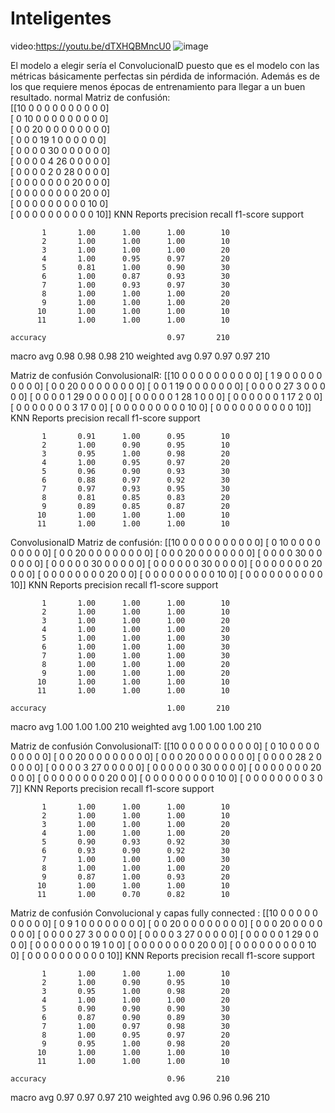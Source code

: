 # Inteligentes
video:https://youtu.be/dTXHQBMncU0
![image](https://github.com/Ricardo1192/Inteligentes/assets/56328678/528f8d5a-38c4-45f1-b6ac-5bef042cc5b1)


El modelo a elegir sería el ConvolucionalD puesto que es el modelo con las métricas básicamente perfectas sin pérdida de información. Además es de los que requiere menos épocas de entrenamiento para llegar a un buen resultado.
normal
Matriz de confusión:\
[[10  0  0  0  0  0  0  0  0  0  0]\
 [ 0 10  0  0  0  0  0  0  0  0  0]\
 [ 0  0 20  0  0  0  0  0  0  0  0]\
 [ 0  0  0 19  1  0  0  0  0  0  0]\
 [ 0  0  0  0 30  0  0  0  0  0  0]\
 [ 0  0  0  0  4 26  0  0  0  0  0]\
 [ 0  0  0  0  2  0 28  0  0  0  0]\
 [ 0  0  0  0  0  0  0 20  0  0  0]\
 [ 0  0  0  0  0  0  0  0 20  0  0]\
 [ 0  0  0  0  0  0  0  0  0 10  0]\
 [ 0  0  0  0  0  0  0  0  0  0 10]]
KNN Reports
               precision    recall  f1-score   support

           1       1.00      1.00      1.00        10
           2       1.00      1.00      1.00        10
           3       1.00      1.00      1.00        20
           4       1.00      0.95      0.97        20
           5       0.81      1.00      0.90        30
           6       1.00      0.87      0.93        30
           7       1.00      0.93      0.97        30
           8       1.00      1.00      1.00        20
           9       1.00      1.00      1.00        20
          10       1.00      1.00      1.00        10
          11       1.00      1.00      1.00        10

    accuracy                           0.97       210
   macro avg       0.98      0.98      0.98       210
weighted avg       0.97      0.97      0.97       210

Matriz de confusión ConvolusionalR:
[[10  0  0  0  0  0  0  0  0  0  0]
 [ 1  9  0  0  0  0  0  0  0  0  0]
 [ 0  0 20  0  0  0  0  0  0  0  0]
 [ 0  0  1 19  0  0  0  0  0  0  0]
 [ 0  0  0  0 27  3  0  0  0  0  0]
 [ 0  0  0  0  1 29  0  0  0  0  0]
 [ 0  0  0  0  0  1 28  1  0  0  0]
 [ 0  0  0  0  0  0  1 17  2  0  0]
 [ 0  0  0  0  0  0  0  3 17  0  0]
 [ 0  0  0  0  0  0  0  0  0 10  0]
 [ 0  0  0  0  0  0  0  0  0  0 10]]
KNN Reports
               precision    recall  f1-score   support

           1       0.91      1.00      0.95        10
           2       1.00      0.90      0.95        10
           3       0.95      1.00      0.98        20
           4       1.00      0.95      0.97        20
           5       0.96      0.90      0.93        30
           6       0.88      0.97      0.92        30
           7       0.97      0.93      0.95        30
           8       0.81      0.85      0.83        20
           9       0.89      0.85      0.87        20
          10       1.00      1.00      1.00        10
          11       1.00      1.00      1.00        10


ConvolusionalD
Matriz de confusión:
[[10  0  0  0  0  0  0  0  0  0  0]
 [ 0 10  0  0  0  0  0  0  0  0  0]
 [ 0  0 20  0  0  0  0  0  0  0  0]
 [ 0  0  0 20  0  0  0  0  0  0  0]
 [ 0  0  0  0 30  0  0  0  0  0  0]
 [ 0  0  0  0  0 30  0  0  0  0  0]
 [ 0  0  0  0  0  0 30  0  0  0  0]
 [ 0  0  0  0  0  0  0 20  0  0  0]
 [ 0  0  0  0  0  0  0  0 20  0  0]
 [ 0  0  0  0  0  0  0  0  0 10  0]
 [ 0  0  0  0  0  0  0  0  0  0 10]]
KNN Reports
               precision    recall  f1-score   support

           1       1.00      1.00      1.00        10
           2       1.00      1.00      1.00        10
           3       1.00      1.00      1.00        20
           4       1.00      1.00      1.00        20
           5       1.00      1.00      1.00        30
           6       1.00      1.00      1.00        30
           7       1.00      1.00      1.00        30
           8       1.00      1.00      1.00        20
           9       1.00      1.00      1.00        20
          10       1.00      1.00      1.00        10
          11       1.00      1.00      1.00        10

    accuracy                           1.00       210
   macro avg       1.00      1.00      1.00       210
weighted avg       1.00      1.00      1.00       210

Matriz de confusión ConvolusionalT:
[[10  0  0  0  0  0  0  0  0  0  0]
 [ 0 10  0  0  0  0  0  0  0  0  0]
 [ 0  0 20  0  0  0  0  0  0  0  0]
 [ 0  0  0 20  0  0  0  0  0  0  0]
 [ 0  0  0  0 28  2  0  0  0  0  0]
 [ 0  0  0  0  3 27  0  0  0  0  0]
 [ 0  0  0  0  0  0 30  0  0  0  0]
 [ 0  0  0  0  0  0  0 20  0  0  0]
 [ 0  0  0  0  0  0  0  0 20  0  0]
 [ 0  0  0  0  0  0  0  0  0 10  0]
 [ 0  0  0  0  0  0  0  0  3  0  7]]
KNN Reports
               precision    recall  f1-score   support

           1       1.00      1.00      1.00        10
           2       1.00      1.00      1.00        10
           3       1.00      1.00      1.00        20
           4       1.00      1.00      1.00        20
           5       0.90      0.93      0.92        30
           6       0.93      0.90      0.92        30
           7       1.00      1.00      1.00        30
           8       1.00      1.00      1.00        20
           9       0.87      1.00      0.93        20
          10       1.00      1.00      1.00        10
          11       1.00      0.70      0.82        10



Matriz de confusión Convolucional y capas fully connected :
[[10  0  0  0  0  0  0  0  0  0  0]
 [ 0  9  1  0  0  0  0  0  0  0  0]
 [ 0  0 20  0  0  0  0  0  0  0  0]
 [ 0  0  0 20  0  0  0  0  0  0  0]
 [ 0  0  0  0 27  3  0  0  0  0  0]
 [ 0  0  0  0  3 27  0  0  0  0  0]
 [ 0  0  0  0  0  1 29  0  0  0  0]
 [ 0  0  0  0  0  0  0 19  1  0  0]
 [ 0  0  0  0  0  0  0  0 20  0  0]
 [ 0  0  0  0  0  0  0  0  0 10  0]
 [ 0  0  0  0  0  0  0  0  0  0 10]]
KNN Reports
               precision    recall  f1-score   support

           1       1.00      1.00      1.00        10
           2       1.00      0.90      0.95        10
           3       0.95      1.00      0.98        20
           4       1.00      1.00      1.00        20
           5       0.90      0.90      0.90        30
           6       0.87      0.90      0.89        30
           7       1.00      0.97      0.98        30
           8       1.00      0.95      0.97        20
           9       0.95      1.00      0.98        20
          10       1.00      1.00      1.00        10
          11       1.00      1.00      1.00        10

    accuracy                           0.96       210
   macro avg       0.97      0.97      0.97       210
weighted avg       0.96      0.96      0.96       210


